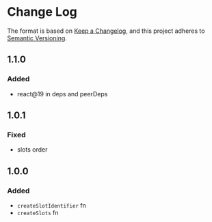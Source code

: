 # Change Log

The format is based on [Keep a Changelog](https://keepachangelog.com/en/1.0.0/),
and this project adheres to [Semantic Versioning](http://semver.org).

## 1.1.0

### Added

- react@19 in deps and peerDeps

## 1.0.1

### Fixed

- slots order

## 1.0.0

### Added

- `createSlotIdentifier` fn
- `createSlots` fn
